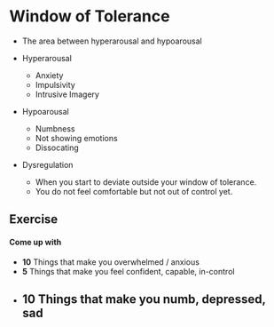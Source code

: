 # Window of Tolerance

- The area between hyperarousal and hypoarousal

- Hyperarousal
  - Anxiety
  - Impulsivity
  - Intrusive Imagery

- Hypoarousal
  - Numbness
  - Not showing emotions
  - Dissocating

- Dysregulation
  - When you start to deviate outside your window of tolerance.
  - You do not feel comfortable but not out of control yet.

## Exercise 
#### Come up with 
- **10** Things that make you overwhelmed / anxious
- **5** Things that make you feel confident, capable, in-control
- **10** Things that make you numb, depressed, sad
  -
